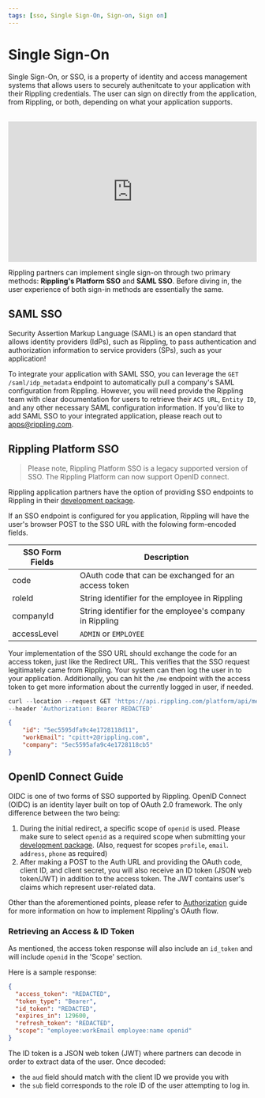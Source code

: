 ```yaml
---
tags: [sso, Single Sign-On, Sign-on, Sign on]
---
```


# Single Sign-On

Single Sign-On, or SSO, is a property of identity and access management systems that allows users to securely authenitcate to your application with their Rippling credentials. The user can sign on directly from the application, from Rippling, or both, depending on what your application supports.

<br />

<div style="position: relative; padding-bottom: 56.25%; height: 0;"><iframe src="https://www.loom.com/embed/e6c449912e1d4f319c36946d239fa8cc" frameborder="0" webkitallowfullscreen mozallowfullscreen allowfullscreen style="position: absolute; top: 0; left: 0; width: 100%; height: 100%;"></iframe></div>

Rippling partners can implement single sign-on through two primary methods: **Rippling's Platform SSO** and **SAML SSO**. Before diving in, the user experience of both sign-in methods are essentially the same.

## SAML SSO

Security Assertion Markup Language (SAML) is an open standard that allows identity providers (IdPs), such as Rippling, to pass authentication and authorization information to service providers (SPs), such as your application!

To integrate your application with SAML SSO, you can leverage the `GET /saml/idp_metadata` endpoint to automatically pull a company's SAML configuration from Rippling. However, you will need provide the Rippling team with clear documentation for users to retrieve their `ACS URL`, `Entity ID`, and any other necessary SAML configuration information. If you'd like to add SAML SSO to your integrated application, please reach out to apps@rippling.com.

## Rippling Platform SSO

> Please note, Rippling Platform SSO is a legacy supported version of SSO. The Rippling Platform can now support OpenID connect.

Rippling application partners have the option of providing SSO endpoints to Rippling in their [development package](https://developer.rippling.com/docs/rippling-api/docs/Submit/development-package.md).

If an SSO endpoint is configured for you application, Rippling will have the user's browser POST to the SSO URL with the folowing form-encoded fields.

SSO Form Fields | Description
----------------|----------------------------------------------------------
code            | OAuth code that can be exchanged for an access token
roleId          | String identifier for the employee in Rippling
companyId       | String identifier for the employee's company in Rippling
accessLevel     | `ADMIN` or `EMPLOYEE`

Your implementation of the SSO URL should exchange the code for an access token, just like the Redirect URL. This verifies that the SSO request legitimately came from Rippling. Your system can then log the user in to your application. Additionally, you can hit the `/me` endpoint with the access token to get more information about the currently logged in user, if needed.

<!--
type: tab
title: Request
-->
```js
curl --location --request GET 'https://api.rippling.com/platform/api/me' \
--header 'Authorization: Bearer REDACTED'
```
<!--
type: tab
title: Response
-->
```json
{
    "id": "5ec5595dfa9c4e1728118d11",
    "workEmail": "cpitt+2@rippling.com",
    "company": "5ec5595afa9c4e1728118cb5"
}
```
<!-- type: tab-end -->


## OpenID Connect Guide

OIDC is one of two forms of SSO supported by Rippling. OpenID Connect (OIDC) is an identity layer built on top of OAuth 2.0 framework. The only difference between the two being:
1. During the initial redirect, a specific scope of `openid` is used. Please make sure to select `openid` as a required scope when submitting your
[development package](https://developer.rippling.com/docs/rippling-api/docs/Submit/development-package.md). (Also, request for scopes `profile`, `email`. `address`, `phone` as required)
2. After making a POST to the Auth URL and providing the OAuth code, client ID, and client secret, you will also receive an ID token (JSON web token/JWT) in addition to the access token. The JWT contains user's claims which represent user-related data.

Other than the aforementioned points, please refer to [Authorization](https://developer.rippling.com/docs/rippling-api/docs/Getting-Started/f-Authorization.md) guide for more information on how to implement Rippling's OAuth flow.

### Retrieving an Access & ID Token

As mentioned, the access token response will also include an `id_token` and will include `openid` in the 'Scope' section.

Here is a sample response:

```json
{
  "access_token": "REDACTED",
  "token_type": "Bearer",
  "id_token": "REDACTED",
  "expires_in": 129600,
  "refresh_token": "REDACTED",
  "scope": "employee:workEmail employee:name openid"
}
```

The ID token is a JSON web token (JWT) where partners can decode in order to extract data of the user. Once decoded:
- the `aud` field should match with the client ID we provide you with
- the `sub` field corresponds to the role ID of the user attempting to log in.
